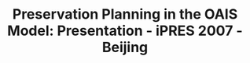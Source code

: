 ---
abstract: null
creators:
- Rauber, Andreas
- Strodl, Stephan
date: null
document_url: https://services.phaidra.univie.ac.at/api/object/o:294493/download
grand_parent: iPRES
institutions: []
keywords:
- beijing
landing_page_url: https://phaidra.univie.ac.at/o:294493
language: eng
layout: publication
license: CC BY-SA 3.0 AT
notes_url: null
parent: iPRES 2007
presentation_url: null
size: 4057792
source_name: iPRES
title: 'Preservation Planning in the OAIS Model: Presentation - iPRES 2007 - Beijing'
type: paper
year: 2007
---